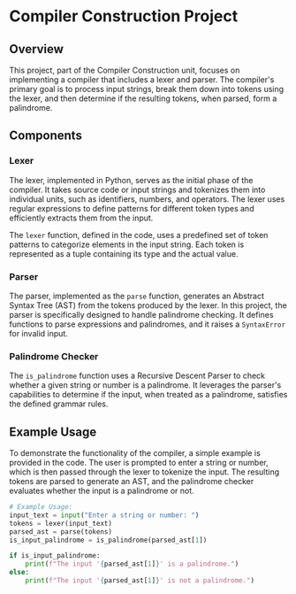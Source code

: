 # Compiler Construction Project

## Overview

This project, part of the Compiler Construction unit, focuses on implementing a compiler that includes a lexer and parser. The compiler's primary goal is to process input strings, break them down into tokens using the lexer, and then determine if the resulting tokens, when parsed, form a palindrome.

## Components

### Lexer

The lexer, implemented in Python, serves as the initial phase of the compiler. It takes source code or input strings and tokenizes them into individual units, such as identifiers, numbers, and operators. The lexer uses regular expressions to define patterns for different token types and efficiently extracts them from the input.

The `lexer` function, defined in the code, uses a predefined set of token patterns to categorize elements in the input string. Each token is represented as a tuple containing its type and the actual value.

### Parser

The parser, implemented as the `parse` function, generates an Abstract Syntax Tree (AST) from the tokens produced by the lexer. In this project, the parser is specifically designed to handle palindrome checking. It defines functions to parse expressions and palindromes, and it raises a `SyntaxError` for invalid input.

### Palindrome Checker

The `is_palindrome` function uses a Recursive Descent Parser to check whether a given string or number is a palindrome. It leverages the parser's capabilities to determine if the input, when treated as a palindrome, satisfies the defined grammar rules.

## Example Usage

To demonstrate the functionality of the compiler, a simple example is provided in the code. The user is prompted to enter a string or number, which is then passed through the lexer to tokenize the input. The resulting tokens are parsed to generate an AST, and the palindrome checker evaluates whether the input is a palindrome or not.

```python
# Example Usage:
input_text = input("Enter a string or number: ")
tokens = lexer(input_text)
parsed_ast = parse(tokens)
is_input_palindrome = is_palindrome(parsed_ast[1])

if is_input_palindrome:
    print(f"The input '{parsed_ast[1]}' is a palindrome.")
else:
    print(f"The input '{parsed_ast[1]}' is not a palindrome.")
